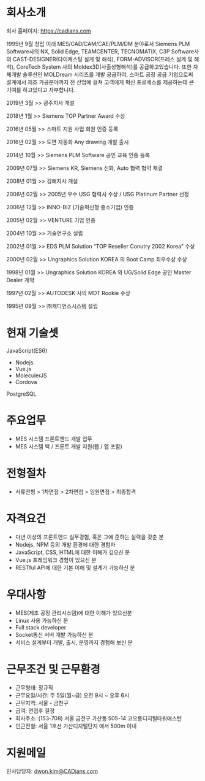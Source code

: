 # 회사소개

회사 홈페이지: https://cadians.com

1995년 9월 창립 이래 MES/CAD/CAM/CAE/PLM/DM 분야로서 Siemens PLM Software사의 NX, Solid Edge, TEAMCENTER, TECNOMATIX, C3P Software사의 CAST-DESIGNER(다이캐스팅 설계 및 해석),
FORM-ADVISOR(프레스 설계 및 해석), CoreTech System 사의 Moldex3D(사출성형해석)를 공급하고있습니다.
또한 자체개발 솔루션인 MOLDream 시리즈를 개발 공급하여, 스마트 공장 공급 기업으로써 설계에서 제조 가공분야까지 전 산업에 걸쳐
고객에게 혁신 프로세스를 제공하는데 큰 기여를 하고있다고 자부합니다. 

2019년 3월  >>  광주지사 개설

2018년 1월  >>  Siemens TOP Partner Award 수상

2016년 05월  >>  스마트 지원 사업 회원 인증 등록

2016년 02월  >>  도면 자동화 Any drawing 개발 출시

2014년 10월  >>  Siemens PLM Software 공인 교육 인증 등록

2009년 07월  >>  Siemens KR, Siemens 신화, Auto 협력 협약 체결

2008년 01월  >>  김해지사 개설

2006년 02월  >>  2005년 우수 USG 협력사 수상 / USG Platinum Partner 선정

2006년 12월  >>  INNO-BIZ (기술혁신형 중소기업) 인증

2005년 02월  >>  VENTURE 기업 인증

2004년 10월  >>  기술연구소 설립

2002년 01월  >>  EDS PLM Solution “TOP Reseller Conutry 2002 Korea” 수상

2000년 02월  >>  Ungraphics Solution KOREA 의 Boot Camp 최우수상 수상

1998년 01월  >>  Ungraphics Solution KOREA 와 UG/Solid Edge 공인 Master Dealer 계약

1997년 02월  >>  AUTODESK 사의 MDT Rookie 수상

1995년 09월  >>  ㈜캐디언스시스템 설립



# 현재 기술셋
JavaScript(ES6)
- Nodejs
- Vue.js
- MoleculerJS
- Cordova


PostgreSQL


# 주요업무
- MES 시스템 프론트엔드 개발 업무
- MES 시스템 백 / 프론트 개발 지원(웹 / 앱 포함)

# 전형절차
- 서류전형 > 1차면접 > 2차면접 > 임원면접 > 최종합격

# 자격요건
- 다년 이상의 프론트엔드 실무경험, 혹은 그에 준하는 실력을 갖춘 분
- Nodejs, NPM 등의 개발 환경에 대한 경험자
- JavaScript, CSS, HTML에 대한 이해가 깊으신 분
- Vue.js 프레임워크 경험이 있으신 분
- RESTful API에 대한 기본 이해 및 설계가 가능하신 분

# 우대사항
- MES(제조 공정 관리시스템)에 대한 이해가 있으신분
- Linux 사용 가능하신 분
- Full stack developer
- Socket통신 서버 개발 가능하신 분
- 서비스 설계부터 개발, 출시, 운영까지 경험해 보신 분

# 근무조건 및 근무환경
- 근무형태: 정규직
- 근무요일/시간: 주 5일(월~금) 오전 9시 ~ 오후 6시
- 근무지역: 서울 - 금천구
- 급여: 면접후 결정
- 회사주소: (153-708) 서울 금천구 가산동 505-14 코오롱디지털타워애스턴
- 인근전철: 서울 1호선 가산디지털단지 에서 500m 이내

# 지원메일
인사담당자: dwon.kim@CADians.com
